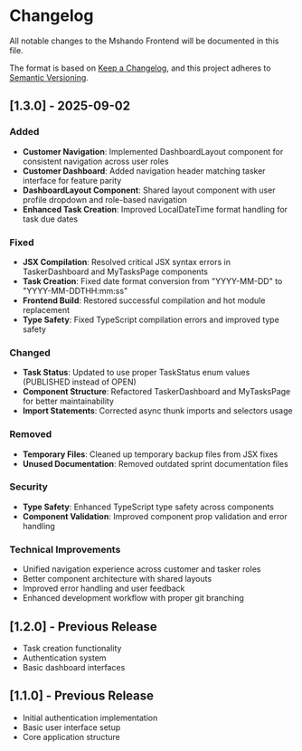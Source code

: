 # Changelog

All notable changes to the Mshando Frontend will be documented in this file.

The format is based on [Keep a Changelog](https://keepachangelog.com/en/1.0.0/),
and this project adheres to [Semantic Versioning](https://semver.org/spec/v2.0.0.html).

## [1.3.0] - 2025-09-02

### Added
- **Customer Navigation**: Implemented DashboardLayout component for consistent navigation across user roles
- **Customer Dashboard**: Added navigation header matching tasker interface for feature parity
- **DashboardLayout Component**: Shared layout component with user profile dropdown and role-based navigation
- **Enhanced Task Creation**: Improved LocalDateTime format handling for task due dates

### Fixed
- **JSX Compilation**: Resolved critical JSX syntax errors in TaskerDashboard and MyTasksPage components
- **Task Creation**: Fixed date format conversion from "YYYY-MM-DD" to "YYYY-MM-DDTHH:mm:ss"
- **Frontend Build**: Restored successful compilation and hot module replacement
- **Type Safety**: Fixed TypeScript compilation errors and improved type safety

### Changed
- **Task Status**: Updated to use proper TaskStatus enum values (PUBLISHED instead of OPEN)
- **Component Structure**: Refactored TaskerDashboard and MyTasksPage for better maintainability
- **Import Statements**: Corrected async thunk imports and selectors usage

### Removed
- **Temporary Files**: Cleaned up temporary backup files from JSX fixes
- **Unused Documentation**: Removed outdated sprint documentation files

### Security
- **Type Safety**: Enhanced TypeScript type safety across components
- **Component Validation**: Improved component prop validation and error handling

### Technical Improvements
- Unified navigation experience across customer and tasker roles
- Better component architecture with shared layouts
- Improved error handling and user feedback
- Enhanced development workflow with proper git branching

## [1.2.0] - Previous Release
- Task creation functionality
- Authentication system
- Basic dashboard interfaces

## [1.1.0] - Previous Release  
- Initial authentication implementation
- Basic user interface setup
- Core application structure
